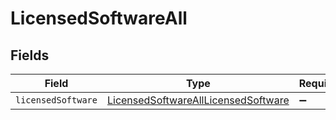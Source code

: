 # LicensedSoftwareAll


## Fields

| Field                                                                                             | Type                                                                                              | Required                                                                                          | Description                                                                                       |
| ------------------------------------------------------------------------------------------------- | ------------------------------------------------------------------------------------------------- | ------------------------------------------------------------------------------------------------- | ------------------------------------------------------------------------------------------------- |
| `licensedSoftware`                                                                                | [LicensedSoftwareAllLicensedSoftware](../../models/shared/licensedsoftwarealllicensedsoftware.md) | :heavy_minus_sign:                                                                                | N/A                                                                                               |